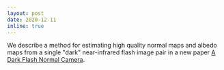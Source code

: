 ```yaml
---
layout: post
date: 2020-12-11
inline: true
---
```


We describe a method for estimating high quality normal maps and albedo maps from a single "dark" near-infrared flash image pair in a new paper <a href="https://darkflashnormalpaper.github.io/" target="_blank">A Dark Flash Normal Camera</a>.